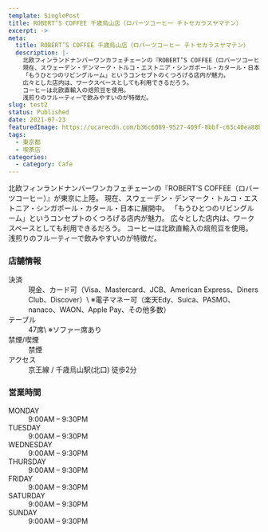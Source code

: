 ```yaml
---
template: SinglePost
title: ROBERT’S COFFEE 千歳烏山店（ロバーツコーヒー チトセカラスヤマテン）
excerpt: ->
meta:
  title: ROBERT’S COFFEE 千歳烏山店（ロバーツコーヒー チトセカラスヤマテン）
  description: |-
    北欧フィンランドナンバーワンカフェチェーンの『ROBERT’S COFFEE（ロバーツコーヒー）』が東京に上陸。
    現在、スウェーデン・デンマーク・トルコ・エストニア・シンガポール・カタール・日本に展開中。
    「もうひとつのリビングルーム」というコンセプトのくつろげる店内が魅力。
    広々とした店内は、ワークスペースとしても利用できるだろう。
    コーヒーは北欧直輸入の焙煎豆を使用。
    浅煎りのフルーティーで飲みやすいのが特徴だ。
slug: test2
status: Published
date: 2021-07-23
featuredImage: https://ucarecdn.com/b36c6089-9527-409f-8bbf-c63c40ea88b2/
tags:
  - 東京都
  - 喫茶店
categories:
  - category: Cafe
---
```

北欧フィンランドナンバーワンカフェチェーンの『ROBERT’S COFFEE（ロバーツコーヒー）』が東京に上陸。
現在、スウェーデン・デンマーク・トルコ・エストニア・シンガポール・カタール・日本に展開中。
「もうひとつのリビングルーム」というコンセプトのくつろげる店内が魅力。
広々とした店内は、ワークスペースとしても利用できるだろう。
コーヒーは北欧直輸入の焙煎豆を使用。
浅煎りのフルーティーで飲みやすいのが特徴だ。

### 店舗情報

<dl id="info">

<dt>決済</dt>
<dd>現金、カード可（Visa、Mastercard、JCB、American Express、Diners Club、Discover）\
※電子マネー可（楽天Edy、Suica、PASMO、nanaco、WAON、Apple Pay、その他多数）</dd>
<dt>テーブル</dt>
<dd>47席\
※ソファー席あり</dd>
<dt>禁煙/喫煙</dt>
<dd>禁煙</dd>
<dt>アクセス</dt>
<dd>京王線 / 千歳烏山駅(北口) 徒歩2分</dd>
</dd>
</dl>

### 営業時間

<dl id="op_h">

<dt>MONDAY</dt>
<dd>9:00AM – 9:30PM</dd>
<dt>TUESDAY</dt>
<dd>9:00AM – 9:30PM</dd>
<dt>WEDNESDAY</dt>
<dd>9:00AM – 9:30PM</dd>
<dt>THURSDAY</dt>
<dd>9:00AM – 9:30PM</dd>
<dt>FRIDAY</dt>
<dd>9:00AM – 9:30PM</dd>
<dt>SATURDAY</dt>
<dd>9:00AM – 9:30PM</dd>
<dt>SUNDAY</dt>
<dd>9:00AM – 9:30PM</dd>

</dl>

![]()
